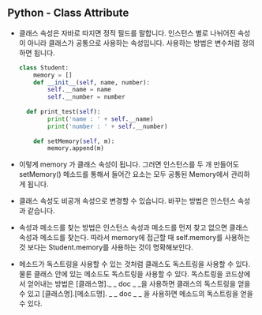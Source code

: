 ## Python - Class Attribute

- 클래스 속성은 자바로 따지면 정적 필드를 말합니다.
  인스턴스 별로 나뉘어진 속성이 아니라 클래스가 공통으로 사용하는 속성입니다.
  사용하는 방법은 변수처럼 정의하면 됩니다.

  ```python
  class Student:
      memory = []
      def __init__(self, name, number):
          self.__name = name
          self.__number = number
      
  	def print_test(self):
          print('name : ' + self.__name)
          print('number : ' + self.__number)
          
      def setMemory(self, m):
          memory.append(m)
  ```

- 이렇게 memory 가 클래스 속성이 됩니다.
  그러면 인스턴스를 두 개 만들어도 setMemory() 메소드를 통해서 들어간 요소는
  모두 공통된 Memory에서 관리하게 됩니다.

- 클래스 속성도 비공개 속성으로 변경할 수 있습니다.
  바꾸는 방법은 인스턴스 속성과 같습니다.
- 속성과 메소드를 찾는 방법은 인스턴스 속성과 메소드를 먼저 찾고 없으면 클래스 속성과 메소드를 찾는다.
  따라서 memory에 접근할 때 self.memory를 사용하는 것 보다는 Student.memory를 사용하는 것이
  명확해보인다.

- 메소드가 독스트링을 사용할 수 있는 것처럼 클래스도 독스트링을 사용할 수 있다.
  물론 클래스 안에 있는 메소드도 독스트링을 사용할 수 있다.
  독스트링을 코드상에서 얻어내는 방법은 [클래스명]._ _ doc _ _을 사용하면 클래스의 독스트링을 얻을 수 있고
  [클래스명].[메소드명]. _ _ doc _ _ 을 사용하면 메소드의 독스트링을 얻을 수 있다.
